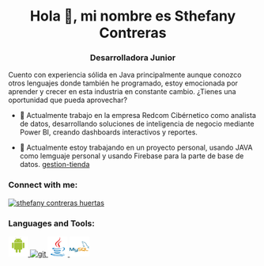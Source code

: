 ## 
<h1 align="center">Hola 👋, mi nombre es Sthefany Contreras</h1>
<h3 align="center">Desarrolladora Junior</h3>

Cuento con experiencia sólida en Java principalmente aunque conozco otros lenguajes donde también he programado, estoy emocionada por aprender y crecer en esta industria en constante cambio. ¿Tienes una oportunidad que pueda aprovechar?

- 🔭 Actualmente trabajo en la empresa Redcom Cibérnetico como analista de datos, desarrollando soluciones de inteligencia de negocio mediante Power BI, creando dashboards interactivos y reportes.

- 🌱 Actualmente estoy trabajando en un proyecto personal, usando JAVA como lemguaje personal y usando Firebase para la parte de base de datos. [gestion-tienda](https://github.com/Sthny/gestion-tienda.git)

<h3 align="left">Connect with me:</h3>
<p align="left">
<a href="https://linkedin.com/in/sthefany contreras huertas" target="blank"><img align="center" src="https://raw.githubusercontent.com/rahuldkjain/github-profile-readme-generator/master/src/images/icons/Social/linked-in-alt.svg" alt="sthefany contreras huertas" height="30" width="40" /></a>
</p>

<h3 align="left">Languages and Tools:</h3>
<p align="left"> <a href="https://developer.android.com" target="_blank" rel="noreferrer"> <img src="https://raw.githubusercontent.com/devicons/devicon/master/icons/android/android-original-wordmark.svg" alt="android" width="40" height="40"/> </a> <a href="https://git-scm.com/" target="_blank" rel="noreferrer"> <img src="https://www.vectorlogo.zone/logos/git-scm/git-scm-icon.svg" alt="git" width="40" height="40"/> </a> <a href="https://www.java.com" target="_blank" rel="noreferrer"> <img src="https://raw.githubusercontent.com/devicons/devicon/master/icons/java/java-original.svg" alt="java" width="40" height="40"/> </a> </a> <a href="https://www.mysql.com/" target="_blank" rel="noreferrer"> <img src="https://raw.githubusercontent.com/devicons/devicon/master/icons/mysql/mysql-original-wordmark.svg" alt="mysql" width="40" height="40"/> </a> </p>
